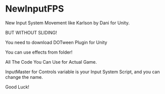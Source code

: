 # NewInputFPS
New Input System Movement like Karlson by Dani for Unity.

BUT WITHOUT SLIDING!

You need to download DOTween Plugin for Unity

You can use effects from folder!

All The Code You Can Use for Actual Game. 

InputMaster for Controls variable is your Input System Script, and you can change the name. 

Good Luck! 
